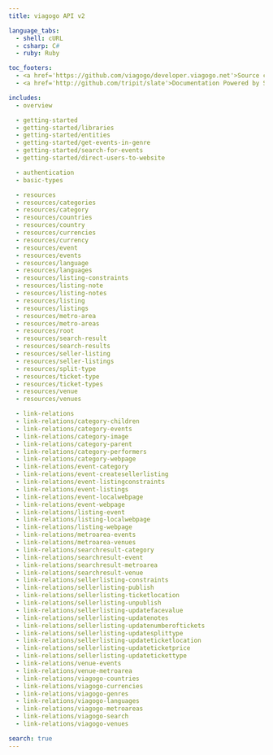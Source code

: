 ```yaml
---
title: viagogo API v2

language_tabs:
  - shell: cURL
  - csharp: C#
  - ruby: Ruby

toc_footers:
  - <a href='https://github.com/viagogo/developer.viagogo.net'>Source code</a>
  - <a href='http://github.com/tripit/slate'>Documentation Powered by Slate</a>

includes:
  - overview

  - getting-started
  - getting-started/libraries
  - getting-started/entities
  - getting-started/get-events-in-genre
  - getting-started/search-for-events
  - getting-started/direct-users-to-website

  - authentication
  - basic-types

  - resources
  - resources/categories
  - resources/category
  - resources/countries
  - resources/country
  - resources/currencies
  - resources/currency
  - resources/event
  - resources/events
  - resources/language
  - resources/languages
  - resources/listing-constraints
  - resources/listing-note
  - resources/listing-notes
  - resources/listing
  - resources/listings
  - resources/metro-area
  - resources/metro-areas
  - resources/root
  - resources/search-result
  - resources/search-results
  - resources/seller-listing
  - resources/seller-listings
  - resources/split-type
  - resources/ticket-type
  - resources/ticket-types
  - resources/venue
  - resources/venues

  - link-relations
  - link-relations/category-children
  - link-relations/category-events
  - link-relations/category-image
  - link-relations/category-parent
  - link-relations/category-performers
  - link-relations/category-webpage
  - link-relations/event-category
  - link-relations/event-createsellerlisting
  - link-relations/event-listingconstraints
  - link-relations/event-listings
  - link-relations/event-localwebpage
  - link-relations/event-webpage
  - link-relations/listing-event
  - link-relations/listing-localwebpage
  - link-relations/listing-webpage
  - link-relations/metroarea-events
  - link-relations/metroarea-venues
  - link-relations/searchresult-category
  - link-relations/searchresult-event
  - link-relations/searchresult-metroarea
  - link-relations/searchresult-venue
  - link-relations/sellerlisting-constraints
  - link-relations/sellerlisting-publish
  - link-relations/sellerlisting-ticketlocation
  - link-relations/sellerlisting-unpublish
  - link-relations/sellerlisting-updatefacevalue
  - link-relations/sellerlisting-updatenotes
  - link-relations/sellerlisting-updatenumberoftickets
  - link-relations/sellerlisting-updatesplittype
  - link-relations/sellerlisting-updateticketlocation
  - link-relations/sellerlisting-updateticketprice
  - link-relations/sellerlisting-updatetickettype
  - link-relations/venue-events
  - link-relations/venue-metroarea
  - link-relations/viagogo-countries
  - link-relations/viagogo-currencies
  - link-relations/viagogo-genres
  - link-relations/viagogo-languages
  - link-relations/viagogo-metroareas
  - link-relations/viagogo-search
  - link-relations/viagogo-venues

search: true
---
```

